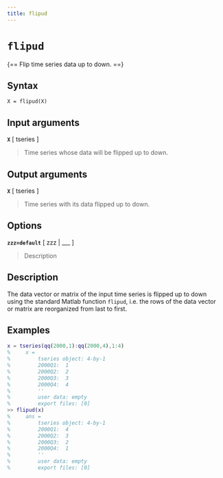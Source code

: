 ```yaml
---
title: flipud
---
```


# `flipud`

{== Flip time series data up to down. ==}


## Syntax 

    X = flipud(X)


## Input arguments 

__`X`__ [ tseries ] 
>
> Time series whose data will be flipped up to down.
>

## Output arguments 

__`X`__ [ tseries ] 
>
> Time series with its data flipped up to down.
>

## Options 

__`zzz=default`__ [ zzz | ___ ]
> 
> Description
> 


## Description 

The data vector or matrix of the input time series is flipped up to down
using the standard Matlab function `flipud`, i.e. the rows of the data
vector or matrix are reorganized from last to first.

## Examples

```matlab
x = tseries(qq(2000,1):qq(2000,4),1:4)
%     x =
%         tseries object: 4-by-1
%         2000Q1:  1
%         2000Q2:  2
%         2000Q3:  3
%         2000Q4:  4
%         ''
%         user data: empty
%         export files: [0]
>> flipud(x)
%     ans =
%         tseries object: 4-by-1
%         2000Q1:  4
%         2000Q2:  3
%         2000Q3:  2
%         2000Q4:  1
%         ''
%         user data: empty
%         export files: [0]
```

